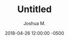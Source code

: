 ---
layout: none
date:   2018-04-26 12:00:00 -0500
categories: student-project
title:  "Untitled"
author: "Joshua M."
description:

author-url: "https://scratch.mit.edu/users/Griffin-Wing/"
project-id: ""
---
